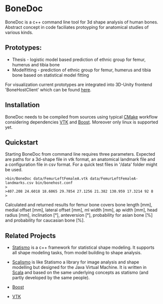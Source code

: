 # BoneDoc

BoneDoc is a c++ command line tool for 3d shape analysis of human bones. Abstract concept in code faciliates protoyping for anatomical studies of various kinds.

## Prototypes:

* Thesis - logistic model based prediction of ethnic group for femur, humerus and tibia bone
* Modelfitting - prediction of ethnic group for femur, humerus and tibia bone based on statistical model fitting 

For visualization current prototypes are integrated into 3D-Unity frontend 'BoneHostClient' which can be found [here](http://bonehost.net).

## Installation

BoneDoc needs to be compiled from sources using typical [CMake](https://cmake.org/) workflow considering dependencies [VTK](http://www.vtk.org) and [Boost](http://www.boost.org). Moreover only linux is supported yet.

## Quickstart

Starting BoneDoc from command line requires three parameters. Expected are paths for a 3d-shape file in vtk format, an anatomical landmark file and a configuration file in csv format. For a quick test files in '/data' folder might be used.

```
>bin/BoneDoc data/FemurLeftFemaleA.vtk data/FemurLeftFemaleA-landmarks.csv bin/bonehost.conf
>
>407.208 24.6018 18.6065 29.7854 27.1256 21.382 130.959 17.3214 92 8
>
```

Calculated and returned results for femur bone covers bone length [mm], medial offset [mm], lateral offset [mm], ml width [mm], ap width [mm], head radius [mm], inclination [°], anteversion [°], probability for asian bone [%] and probability for caucasian bone [%].


## Related Projects

* [Statismo](https://github.com/statismo/statismo) is a c++ framework for statistical shape modeling. It supports all shape modeling tasks, from model building to shape analysis.

* [Scalismo](http://github.com/unibas-gravis/scalismo) is like Statismo a library for image analysis and shape modelling but designed for the Java Virtual Machine. It is written in [Scala](http://www.scala-lang.org/) and based on the same underlying concepts as statismo (and partly developed by the same people).

* [Boost](https://www.boost.org/)

* [VTK](http://www.vtk.org)
